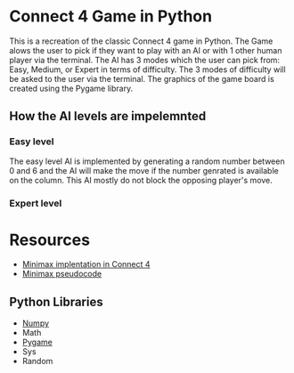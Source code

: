 # Connect 4 Game in Python

This is a recreation of the classic Connect 4 game in Python. The Game alows the user to pick if they want to play with an AI or with 1 other human player via the terminal. The AI has 3 modes which the user can pick from: Easy, Medium, or Expert in terms of difficulty. The 3 modes of difficulty will be asked to the user via the terminal. The graphics of the game board is created using the Pygame library. 

## How the AI levels are impelemnted 

### Easy level
The easy level AI is implemented by generating a random number between 0 and 6 and the AI will make the move if the number genrated is available on the column. This AI mostly do not block the opposing player's move. 

### Expert level



# Resources
- [Minimax implentation in Connect 4](https://youtu.be/MMLtza3CZFM)
- [Minimax pseudocode](https://en.wikipedia.org/wiki/Minimax)

## Python Libraries
- [Numpy](https://numpy.org/)
- Math
- [Pygame](https://www.pygame.org/docs/)
- Sys 
- Random
